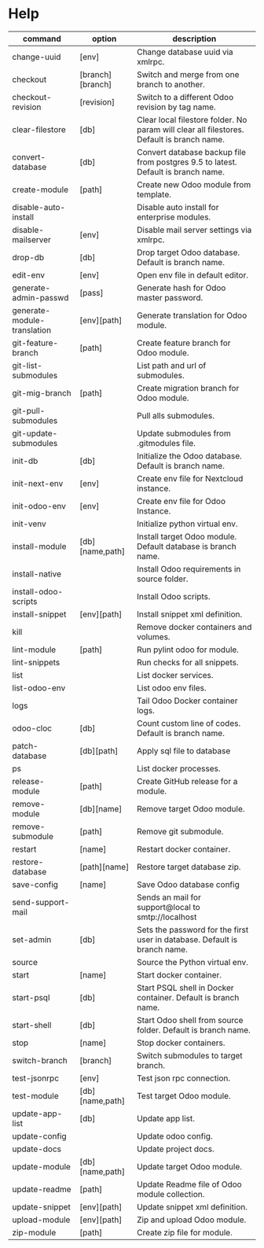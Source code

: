 # Help

| command                     | option           | description                                                                               |
| --------------------------- | ---------------- | ----------------------------------------------------------------------------------------- |
| change-uuid                 | [env]            | Change database uuid via xmlrpc.                                                          |
| checkout                    | [branch][branch] | Switch and merge from one branch to another.                                              |
| checkout-revision           | [revision]       | Switch to a different Odoo revision by tag name.                                          |
| clear-filestore             | [db]             | Clear local filestore folder. No param will clear all filestores. Default is branch name. |
| convert-database            | [db]             | Convert database backup file from postgres 9.5 to latest.  Default is branch name.        |
| create-module               | [path]           | Create new Odoo module from template.                                                     |
| disable-auto-install        |                  | Disable auto install for enterprise modules.                                              |
| disable-mailserver          | [env]            | Disable mail server settings via xmlrpc.                                                  |
| drop-db                     | [db]             | Drop target Odoo database. Default is branch name.                                        |
| edit-env                    | [env]            | Open env file in default editor.                                                          |
| generate-admin-passwd       | [pass]           | Generate hash for Odoo master password.                                                   |
| generate-module-translation | [env][path]      | Generate translation for Odoo module.                                                     |
| git-feature-branch          | [path]           | Create feature branch for Odoo module.                                                    |
| git-list-submodules         |                  | List path and url of submodules.                                                          |
| git-mig-branch              | [path]           | Create migration branch for Odoo module.                                                  |
| git-pull-submodules         |                  | Pull alls submodules.                                                                     |
| git-update-submodules       |                  | Update submodules from .gitmodules file.                                                  |
| init-db                     | [db]             | Initialize the Odoo database. Default is branch name.                                     |
| init-next-env               | [env]            | Create env file for Nextcloud instance.                                                   |
| init-odoo-env               | [env]            | Create env file for Odoo Instance.                                                        |
| init-venv                   |                  | Initialize python virtual env.                                                            |
| install-module              | [db][name,path]  | Install target Odoo module.  Default database is branch name.                             |
| install-native              |                  | Install Odoo requirements in source folder.                                               |
| install-odoo-scripts        |                  | Install Odoo scripts.                                                                     |
| install-snippet             | [env][path]      | Install snippet xml definition.                                                           |
| kill                        |                  | Remove docker containers and volumes.                                                     |
| lint-module                 | [path]           | Run pylint odoo for module.                                                               |
| lint-snippets               |                  | Run checks for all snippets.                                                              |
| list                        |                  | List docker services.                                                                     |
| list-odoo-env               |                  | List odoo env files.                                                                      |
| logs                        |                  | Tail Odoo Docker container logs.                                                          |
| odoo-cloc                   | [db]             | Count custom line of codes. Default is branch name.                                       |
| patch-database              | [db][path]       | Apply sql file to database                                                                |
| ps                          |                  | List docker processes.                                                                    |
| release-module              | [path]           | Create GitHub release for a module.                                                       |
| remove-module               | [db][name]       | Remove target Odoo module.                                                                |
| remove-submodule            | [path]           | Remove git submodule.                                                                     |
| restart                     | [name]           | Restart docker container.                                                                 |
| restore-database            | [path][name]     | Restore target database zip.                                                              |
| save-config                 | [name]           | Save Odoo database config                                                                 |
| send-support-mail           |                  | Sends an mail for support@local to smtp://localhost                                       |
| set-admin                   | [db]             | Sets the password for the first user in database.   Default is branch name.               |
| source                      |                  | Source the Python virtual env.                                                            |
| start                       | [name]           | Start docker container.                                                                   |
| start-psql                  | [db]             | Start PSQL shell in Docker container.  Default is branch name.                            |
| start-shell                 | [db]             | Start Odoo shell from source folder.    Default is branch name.                           |
| stop                        | [name]           | Stop docker containers.                                                                   |
| switch-branch               | [branch]         | Switch submodules to target branch.                                                       |
| test-jsonrpc                | [env]            | Test json rpc connection.                                                                 |
| test-module                 | [db][name,path]  | Test target Odoo module.                                                                  |
| update-app-list             | [db]             | Update app list.                                                                          |
| update-config               |                  | Update odoo config.                                                                       |
| update-docs                 |                  | Update project docs.                                                                      |
| update-module               | [db][name,path]  | Update target Odoo module.                                                                |
| update-readme               | [path]           | Update Readme file of Odoo module collection.                                             |
| update-snippet              | [env][path]      | Update snippet xml definition.                                                            |
| upload-module               | [env][path]      | Zip and upload Odoo module.                                                               |
| zip-module                  | [path]           | Create zip file for module.                                                               |
